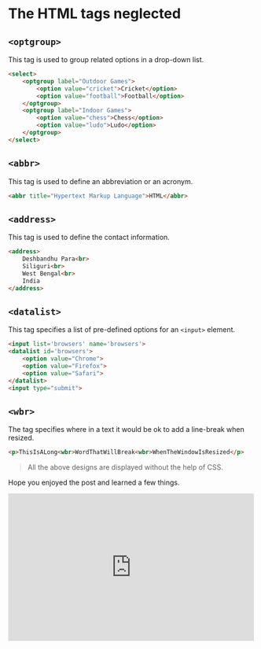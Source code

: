 # The HTML tags neglected

## `<optgroup>`

This tag is used to group related options in a drop-down list.

```html
<select>
    <optgroup label="Outdoor Games">
        <option value="cricket">Cricket</option>
        <option value="football">Football</option>
    </optgroup>
    <optgroup label="Indoor Games">
        <option value="chess">Chess</option>
        <option value="ludo">Ludo</option>
    </optgroup>
</select>
```

## `<abbr>`

This tag is used to define an abbreviation or an acronym.

```html
<abbr title="Hypertext Markup Language">HTML</abbr>
```

## `<address>`

This tag is used to define the contact information.

```html
<address>
    Deshbandhu Para<br>
    Siliguri<br>
    West Bengal<br>
    India
</address>
```

## `<datalist>`

This tag specifies a list of pre-defined options for an `<input>` element.

```html
<input list='browsers' name='browsers'>
<datalist id='browsers'>
    <option value="Chrome">
    <option value="Firefox">
    <option value="Safari">
</datalist>
<input type="submit">
```

## `<wbr>`

The tag specifies where in a text it would be ok to add a line-break when resized.

```html
<p>ThisIsALong<wbr>WordThatWillBreak<wbr>WhenTheWindowIsResized</p>
```

> All the above designs are displayed without the help of CSS.

Hope you enjoyed the post and learned a few things. 

<embed src="https://ishanbagchi.github.io/Ishan-Tech-Blog/day7/assets/wbr.html" style="width:500px; height: 300px;">